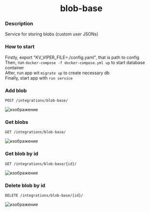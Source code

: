 <h1 align='center'> blob-base </h1>

### Description
Service for storing blobs (custom user JSONs)  

### How to start
Firstly, export "KV_VIPER_FILE=./config.yaml", that is path to config   
Then, run `docker-compose -f docker-compose.yml up` to start database container  
After, run app wit `migrate up` to create necessary db  
Finally, start app with `run service`

### Add blob 
`POST /integrations/blob-base/`  

![изображение](https://user-images.githubusercontent.com/108219165/188287743-8b368573-22e5-470a-8732-e0d97225df03.png)

### Get blobs 
`GET /integrations/blob-base/`  

![изображение](https://user-images.githubusercontent.com/108219165/188287792-854ec724-8520-4b73-8352-878a54d341fe.png)

### Get blob by id 
`GET /integrations/blob-base/{id}/`  

![изображение](https://user-images.githubusercontent.com/108219165/188287822-dd9fd1e4-d6ff-4b15-891b-1a25ec90d726.png)


### Delete blob by id 
`DELETE /integrations/blob-base/{id}/`  

![изображение](https://user-images.githubusercontent.com/108219165/188287840-4b28e1a1-42a8-4ced-aeae-1dc203403d9d.png)
